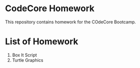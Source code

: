 # CodeCore Homework

This repository contains homework for the COdeCore Bootcamp.

# List of Homework

1. Box It Script
2. Turtle Graphics
